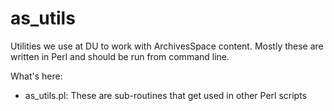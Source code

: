 # as_utils

Utilities we use at DU to work with ArchivesSpace content. Mostly these are written in Perl and should be run from command line.

What's here:

* as_utils.pl: These are sub-routines that get used in other Perl scripts
